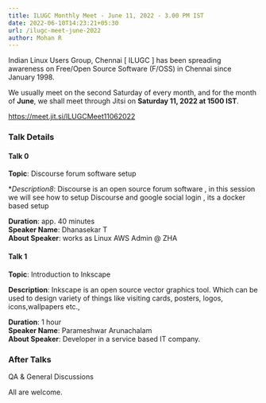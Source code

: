 ```yaml
---
title: ILUGC Monthly Meet - June 11, 2022 - 3.00 PM IST
date: 2022-06-10T14:23:21+05:30
url: /ilugc-meet-june-2022
author: Mohan R
---
```


Indian Linux Users Group, Chennai [ ILUGC ] has been spreading
awareness on Free/Open Source Software (F/OSS) in Chennai since
January 1998.

We usually meet on the second Saturday of every month, and for the
month of **June**, we shall meet through Jitsi on **Saturday 11, 2022 at 1500
IST**.

https://meet.jit.si/ILUGCMeet11062022

### Talk Details

#### Talk 0

**Topic**: Discourse forum software setup

**Description8*: Discourse is an open source forum software , in this
session we will see how to setup Discourse and google social login ,
its a docker based setup

**Duration**: app. 40 minutes\
**Speaker Name**: Dhanasekar T\
**About Speaker**: works as Linux AWS Admin @ ZHA

#### Talk 1

**Topic**: Introduction to Inkscape

**Description**: Inkscape is an open source vector graphics tool. Which
can be used to design variety of things like visiting cards, posters,
logos, icons,wallpapers etc.,

**Duration**: 1 hour\
**Speaker Name**: Parameshwar Arunachalam\
**About Speaker**: Developer in a service based IT company.

### After Talks

QA & General Discussions

All are welcome.
